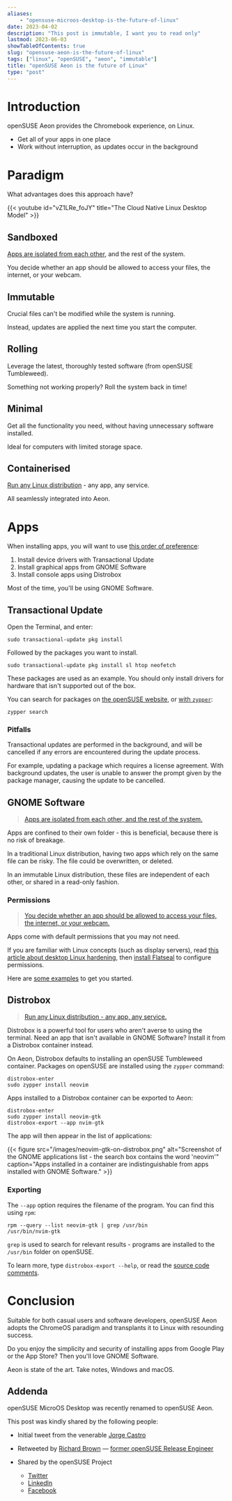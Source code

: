 ```yaml
---
aliases:
    - "opensuse-microos-desktop-is-the-future-of-linux"
date: 2023-04-02
description: "This post is immutable, I want you to read only"
lastmod: 2023-06-03
showTableOfContents: true
slug: "opensuse-aeon-is-the-future-of-linux"
tags: ["linux", "openSUSE", "aeon", "immutable"]
title: "openSUSE Aeon is the future of Linux"
type: "post"
---
```


# Introduction

openSUSE Aeon provides the Chromebook experience, on Linux.

- Get all of your apps in one place
- Work without interruption, as updates occur in the background

# Paradigm

What advantages does this approach have?

{{< youtube id="vZ1LRe_foJY" title="The Cloud Native Linux Desktop Model" >}}

## Sandboxed

[Apps are isolated from each other](https://docs.flatpak.org/en/latest/basic-concepts.html), and the rest of the system.

You decide whether an app should be allowed to access your files, the internet, or your webcam.

## Immutable

Crucial files can't be modified while the system is running.

Instead, updates are applied the next time you start the computer.

## Rolling

Leverage the latest, thoroughly tested software (from openSUSE Tumbleweed).

Something not working properly? Roll the system back in time!

## Minimal

Get all the functionality you need, without having unnecessary software installed.

Ideal for computers with limited storage space.

## Containerised

[Run any Linux distribution](https://github.com/89luca89/distrobox) - any app, any service.

All seamlessly integrated into Aeon.

# Apps

When installing apps, you will want to use [this order of preference](https://en.opensuse.org/Portal:Aeon#Ways_to_Install_Applications_in_Order_of_Preference):

1. Install device drivers with Transactional Update
2. Install graphical apps from GNOME Software
3. Install console apps using Distrobox

Most of the time, you'll be using GNOME Software.

## Transactional Update

Open the Terminal, and enter:

```
sudo transactional-update pkg install
```

Followed by the packages you want to install.

```
sudo transactional-update pkg install sl htop neofetch
```

These packages are used as an example. You should only install drivers for hardware that isn't supported out of the box.

You can search for packages on [the openSUSE website](https://software.opensuse.org/find), or [with `zypper`](https://en.opensuse.org/SDB:Zypper_usage#Searching_packages):

```
zypper search
```

### Pitfalls

Transactional updates are performed in the background, and will be cancelled if any errors are encountered during the update process.

For example, updating a package which requires a license agreement. With background updates, the user is unable to answer the prompt given by the package manager, causing the update to be cancelled.

## GNOME Software

> [Apps are isolated from each other, and the rest of the system.](#sandboxed)

Apps are confined to their own folder - this is beneficial, because there is no risk of breakage.

In a traditional Linux distribution, having two apps which rely on the same file can be risky. The file could be overwritten, or deleted.

In an immutable Linux distribution, these files are independent of each other, or shared in a read-only fashion.

### Permissions

> [You decide whether an app should be allowed to access your files, the internet, or your webcam.](#sandboxed)

Apps come with default permissions that you may not need.

If you are familiar with Linux concepts (such as display servers), read [this article about desktop Linux hardening](https://privsec.dev/posts/linux/desktop-linux-hardening/#flatpak), then [install Flatseal](https://flathub.org/apps/details/com.github.tchx84.Flatseal) to configure permissions.

Here are [some examples](https://codeberg.org/jamesericdavidson/flatpak-overrides) to get you started.

## Distrobox

> [Run any Linux distribution - any app, any service.](#containerised)

Distrobox is a powerful tool for users who aren't averse to using the terminal. Need an app that isn't available in GNOME Software? Install it from a Distrobox container instead.

On Aeon, Distrobox defaults to installing an openSUSE Tumbleweed container. Packages on openSUSE are installed using the `zypper` command:

```
distrobox-enter
sudo zypper install neovim
```

Apps installed to a Distrobox container can be exported to Aeon:

```
distrobox-enter
sudo zypper install neovim-gtk
distrobox-export --app nvim-gtk
```

The app will then appear in the list of applications:

{{< figure src="/images/neovim-gtk-on-distrobox.png" alt="Screenshot of the GNOME applications list - the search box contains the word 'neovim'" caption="Apps installed in a container are indistinguishable from apps installed with GNOME Software." >}}

### Exporting

The `--app` option requires the filename of the program. You can find this using `rpm`:

```
rpm --query --list neovim-gtk | grep /usr/bin
/usr/bin/nvim-gtk
```

`grep` is used to search for relevant results - programs are installed to the `/usr/bin` folder on openSUSE.

To learn more, type `distrobox-export --help`, or read the [source code comments](https://github.com/89luca89/distrobox/blob/main/distrobox-export).

# Conclusion

Suitable for both casual users and software developers, openSUSE Aeon adopts the ChromeOS paradigm and transplants it to Linux with resounding success.

Do you enjoy the simplicity and security of installing apps from Google Play or the App Store? Then you'll love GNOME Software.

Aeon is state of the art. Take notes, Windows and macOS.

## Addenda

openSUSE MicroOS Desktop was recently renamed to openSUSE Aeon.

This post was kindly shared by the following people:

- Initial tweet from the venerable [Jorge Castro](https://twitter.com/castrojo/status/1650569356944760836)

- Retweeted by [Richard Brown](https://twitter.com/sysrich/status/1650591713419833344) — [former openSUSE Release Engineer](https://lists.opensuse.org/archives/list/factory@lists.opensuse.org/thread/Y2UOB7TYMGL7TUTOWVELRN4VBRAVXPZI/)

- Shared by the openSUSE Project
    - [Twitter](https://twitter.com/openSUSE/status/1650724872941719558)
    - [LinkedIn](https://www.linkedin.com/feed/update/urn:li:activity:7056491482190344192/)
    - [Facebook](https://www.facebook.com/en.openSUSE/posts/pfbid02k33pcC7pw8AZ4pttYrK6wUzgGMMr5fpfxU11tx5v4aoQvUy5MdhGKTdA8Latvs8Nl)
